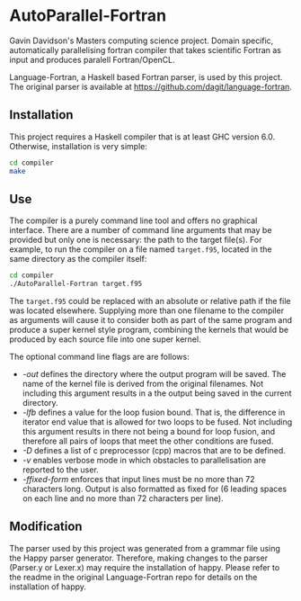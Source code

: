 # AutoParallel-Fortran
Gavin Davidson's Masters computing science project. Domain specific, automatically parallelising fortran compiler that takes scientific Fortran as input and produces paralell Fortran/OpenCL.

Language-Fortran, a Haskell based Fortran parser, is used by this project. The original parser is available at https://github.com/dagit/language-fortran.

## Installation

This project requires a Haskell compiler that is at least GHC version 6.0. Otherwise, installation is very simple:

```bash
cd compiler
make
```

## Use

The compiler is a purely command line tool and offers no graphical interface. There are a number of command line arguments that may be provided but only one is necessary: the path to the target file(s). For example, to run the compiler on a file named `target.f95`, located in the same directory as the compiler itself:

```bash
cd compiler
./AutoParallel-Fortran target.f95
```

The `target.f95` could be replaced with an absolute or relative path if the file was located elsewhere. Supplying more than one filename to the compiler as arguments will cause it to consider both as part of the same program and produce a super kernel style program, combining the kernels that would be produced by each source file into one super kernel.

The optional command line flags are are follows:
- *-out* defines the directory where the output program will be saved. The name of the kernel file is derived from the original filenames. Not including this argument results in a the output being saved in the current directory.
- *-lfb* defines a value for the loop fusion bound. That is, the difference in iterator end value that is allowed for two loops to be fused. Not including this argument results in there not being a bound for loop fusion, and therefore all pairs of loops that meet the other conditions are fused.
- *-D* defines a list of c preprocessor (cpp) macros that are to be defined.
- *-v* enables verbose mode in which obstacles to parallelisation are reported to the user.
- *-ffixed-form* enforces that input lines must be no more than 72 characters long. Output is also formatted as fixed for (6 leading spaces on each line and no more than 72 characters per line).

## Modification

The parser used by this project was generated from a grammar file using the Happy parser generator. Therefore, making changes to the parser (Parser.y or Lexer.x) may require the installation of happy. Please refer to the readme in the original Language-Fortran repo for details on the installation of happy.
